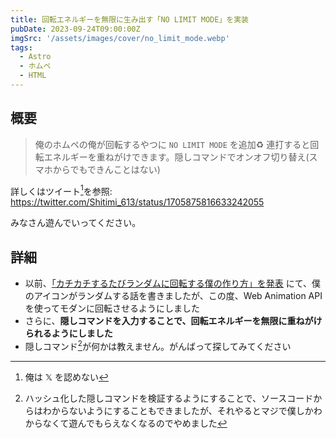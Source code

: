 ```yaml
---
title: 回転エネルギーを無限に生み出す「NO LIMIT MODE」を実装
pubDate: 2023-09-24T09:00:00Z
imgSrc: '/assets/images/cover/no_limit_mode.webp'
tags: 
  - Astro
  - ホムペ
  - HTML
---
```


## 概要

> 俺のホムペの俺が回転するやつに `NO LIMIT MODE` を追加♻️
> 連打すると回転エネルギーを重ねがけできます。隠しコマンドでオンオフ切り替え(スマホからでもできんことはない)

詳しくはツイート[^tweet]を参照: https://twitter.com/Shitimi_613/status/1705875816633242055

みなさん遊んでいってください。

## 詳細

- 以前、[「カチカチするたびランダムに回転する僕の作り方」を発表](/posts/20230630_frontendday) にて、僕のアイコンがランダムする話を書きましたが、この度、Web Animation API を使ってモダンに回転させるようにしました
- さらに、**隠しコマンドを入力することで、回転エネルギーを無限に重ねがけられるようにしました**
- 隠しコマンド[^hash]が何かは教えません。がんばって探してみてください


[^tweet]: 俺は 𝕏 を認めない
[^hash]: ハッシュ化した隠しコマンドを検証するようにすることで、ソースコードからはわからないようにすることもできましたが、それやるとマジで僕しかわからなくて遊んでもらえなくなるのでやめました
